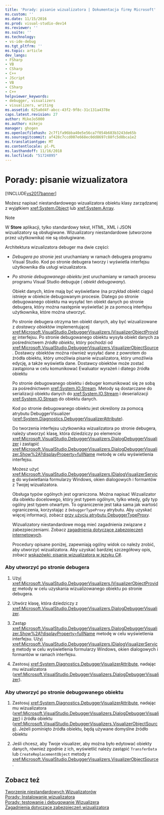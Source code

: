 ```yaml
---
title: 'Porady: pisanie wizualizatora | Dokumentacja firmy Microsoft'
ms.custom: ''
ms.date: 11/15/2016
ms.prod: visual-studio-dev14
ms.reviewer: ''
ms.suite: ''
ms.technology:
- vs-ide-debug
ms.tgt_pltfrm: ''
ms.topic: article
dev_langs:
- FSharp
- VB
- CSharp
- C++
- JScript
- VB
- CSharp
- C++
helpviewer_keywords:
- debugger, visualizers
- visualizers, writing
ms.assetid: 625a0d4f-abcc-43f2-9f8c-31c131a4378e
caps.latest.revision: 27
author: MikeJo5000
ms.author: mikejo
manager: ghogen
ms.openlocfilehash: 2c7f1fa96bba40e5e56ca7f054b683b3243de65b
ms.sourcegitcommit: af428c7ccd007e668ec0dd8697c88fc5d8bca1e2
ms.translationtype: MT
ms.contentlocale: pl-PL
ms.lasthandoff: 11/16/2018
ms.locfileid: "51724895"
---
```

# <a name="how-to-write-a-visualizer"></a>Porady: pisanie wizualizatora
[!INCLUDE[vs2017banner](../includes/vs2017banner.md)]

Możesz napisać niestandardowego wizualizatora obiektu klasy zarządzanej z wyjątkiem <xref:System.Object> lub <xref:System.Array>.  
  
> [!NOTE]
>  W **Store** aplikacji, tylko standardowy tekst, HTML, XML i JSON wizualizatory są obsługiwane. Wizualizatory niestandardowe (utworzone przez użytkownika) nie są obsługiwane.  
  
 Architektura wizualizatora debuger ma dwie części:  
  
- *Debugera po stronie* jest uruchamiany w ramach debugera programu Visual Studio. Kod po stronie debugera tworzy i wyświetla interfejsu użytkownika dla usługi wizualizatora.  
  
- *Po stronie debugowanego obiektu* jest uruchamiany w ramach procesu programu Visual Studio debuguje ( *obiekt debugowany*).  
  
  Obiekt danych, które mają być wyświetlane (na przykład obiekt ciągu) istnieje w obiekcie debugowanym procesie. Dlatego po stronie debugowanego obiektu ma wysyłać ten obiekt danych po stronie debugera, który można następnie wyświetlać je za pomocą interfejsu użytkownika, które można utworzyć.  
  
  Po stronie debugera otrzyma ten obiekt danych, aby być wizualizowane z *dostawcy obiektów* implementującej <xref:Microsoft.VisualStudio.DebuggerVisualizers.IVisualizerObjectProvider> interfejsu. Po stronie debugowanego obiektu wysyła obiekt danych za pośrednictwem *źródła obiektu*, który pochodzi od <xref:Microsoft.VisualStudio.DebuggerVisualizers.VisualizerObjectSource>. Dostawcy obiektów można również wysyłać dane z powrotem do źródła obiektu, który umożliwia pisanie wizualizatora, który umożliwia edycję, a także wyświetla dane. Dostawcy obiektów może zostać zastąpiona w celu komunikować Ewaluator wyrażeń i dlatego źródła obiektu  
  
  Po stronie debugowanego obiektu i debuger komunikować się ze sobą za pośrednictwem <xref:System.IO.Stream>. Metody są dostarczane do serializacji obiektu danych do <xref:System.IO.Stream> i deserializacji <xref:System.IO.Stream> do obiektu danych.  
  
  Kod po stronie debugowanego obiektu jest określony za pomocą atrybutu DebuggerVisualizer (<xref:System.Diagnostics.DebuggerVisualizerAttribute>).  
  
  Do tworzenia interfejsu użytkownika wizualizatora po stronie debugera, należy utworzyć klasę, która dziedziczy po elemencie <xref:Microsoft.VisualStudio.DebuggerVisualizers.DialogDebuggerVisualizer> i zastąpić <xref:Microsoft.VisualStudio.DebuggerVisualizers.DialogDebuggerVisualizer.Show%2A?displayProperty=fullName> metodę w celu wyświetlenia interfejsu.  
  
  Możesz użyć <xref:Microsoft.VisualStudio.DebuggerVisualizers.IDialogVisualizerService> do wyświetlania formularzy Windows, okien dialogowych i formantów z Twojej wizualizatora.  
  
  Obsługa typów ogólnych jest ograniczona. Można napisać Wizualizator dla obiektu docelowego, który jest typem ogólnym, tylko wtedy, gdy typ ogólny jest typem otwartym. To ograniczenie jest taka sama jak wartość ograniczenia, korzystając z `DebuggerTypeProxy` atrybutu. Aby uzyskać więcej informacji, zobacz [przy użyciu atrybutu DebuggerTypeProxy](../debugger/using-debuggertypeproxy-attribute.md).  
  
  Wizualizatory niestandardowe mogą mieć zagadnienia związane z zabezpieczeniami. Zobacz [zagadnienia dotyczące zabezpieczeń internetowych](../debugger/visualizer-security-considerations.md).  
  
  Procedury opisane poniżej, zapewniają ogólny widok co należy zrobić, aby utworzyć wizualizatora. Aby uzyskać bardziej szczegółowy opis, zobacz [wskazówki: pisanie wizualizatora w języku C#](../debugger/walkthrough-writing-a-visualizer-in-csharp.md).  
  
### <a name="to-create-the-debugger-side"></a>Aby utworzyć po stronie debugera  
  
1.  Użyj <xref:Microsoft.VisualStudio.DebuggerVisualizers.IVisualizerObjectProvider> metody w celu uzyskania wizualizowanego obiektu po stronie debugera.  
  
2.  Utwórz klasę, która dziedziczy z <xref:Microsoft.VisualStudio.DebuggerVisualizers.DialogDebuggerVisualizer>.  
  
3.  Zastąp <xref:Microsoft.VisualStudio.DebuggerVisualizers.DialogDebuggerVisualizer.Show%2A?displayProperty=fullName> metodę w celu wyświetlenia interfejsu. Użyj <xref:Microsoft.VisualStudio.DebuggerVisualizers.IDialogVisualizerService> metody w celu wyświetlenia formularzy Windows, okien dialogowych i formantów w ramach interfejsu.  
  
4.  Zastosuj <xref:System.Diagnostics.DebuggerVisualizerAttribute>, nadając mu wizualizatora (<xref:Microsoft.VisualStudio.DebuggerVisualizers.DialogDebuggerVisualizer>).  
  
### <a name="to-create-the-debuggee-side"></a>Aby utworzyć po stronie debugowanego obiektu  
  
1.  Zastosuj <xref:System.Diagnostics.DebuggerVisualizerAttribute>, nadając mu wizualizatora (<xref:Microsoft.VisualStudio.DebuggerVisualizers.DialogDebuggerVisualizer>) i źródła obiektu (<xref:Microsoft.VisualStudio.DebuggerVisualizers.VisualizerObjectSource>). Jeżeli pominięto źródła obiektu, będą używane domyślne źródło obiektu  
  
2.  Jeśli chcesz, aby Twoje visualizer, aby można było edytować obiekty danych, również zgodnie z ich, wyświetlić należy zastąpić `TransferData` lub `CreateReplacementObject` metody z <xref:Microsoft.VisualStudio.DebuggerVisualizers.VisualizerObjectSource>.  
  
## <a name="see-also"></a>Zobacz też  
 [Tworzenie niestandardowych Wizualizatorów](../debugger/create-custom-visualizers-of-data.md)   
 [Porady: Instalowanie wizualizatora](../debugger/how-to-install-a-visualizer.md)   
 [Porady: testowanie i debugowanie Wizualizera](../debugger/how-to-test-and-debug-a-visualizer.md)   
 [Zagadnienia dotyczące zabezpieczeń wizualizatora](../debugger/visualizer-security-considerations.md)



